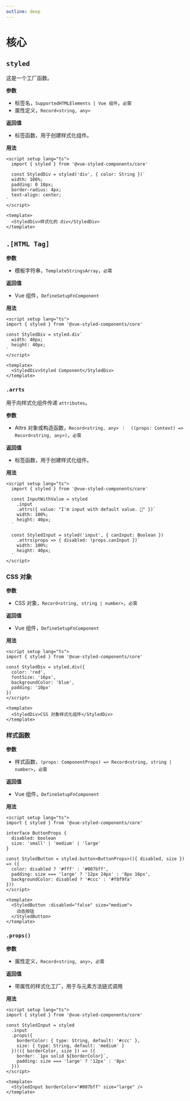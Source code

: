 ```yaml
---
outline: deep
---
```


# 核心

## `styled`

这是一个工厂函数。

**参数**

- 标签名，`SupportedHTMLElements | Vue 组件`，`必需`
- 属性定义，`Record<string, any>`

**返回值**

- 标签函数，用于创建样式化组件。

**用法**

```vue
<script setup lang="ts">
  import { styled } from '@vue-styled-components/core'

  const StyledDiv = styled('div', { color: String })`
  width: 100%;
  padding: 0 10px;
  border-radius: 4px;
  text-align: center;
`
</script>

<template>
  <StyledDiv>样式化的 div</StyledDiv>
</template>
```

## `.[HTML Tag]`

**参数**

- 模板字符串，`TemplateStringsArray`，`必需`

**返回值**

- Vue 组件，`DefineSetupFnComponent`

**用法**

```vue
<script setup lang="ts">
import { styled } from '@vue-styled-components/core'

const StyledDiv = styled.div`
  width: 40px;
  height: 40px;
`
</script>

<template>
  <StyledDiv>Styled Component</StyledDiv>
</template>
```

### `.arrts`

用于向样式化组件传递 `attributes`。

**参数**

- Attrs 对象或构造函数，`Record<string, any> ｜  ((props: Context) => Record<string, any>)`，`必需`

**返回值**

- 标签函数，用于创建样式化组件。

**用法**

```vue
<script setup lang="ts">
  import { styled } from '@vue-styled-components/core'

  const InputWithValue = styled
    .input
    .attrs({ value: "I'm input with default value. 🥺" })`
    width: 100%;
    height: 40px;
  `

  const StyledInput = styled('input', { canInput: Boolean })
    .attrs(props => { disabled: !props.canInput })`
    width: 100%;
    height: 40px;
  `
</script>
```

### CSS 对象

**参数**

- CSS 对象，`Record<string, string | number>`，`必需`

**返回值**

- Vue 组件，`DefineSetupFnComponent`

**用法**

```vue
<script setup lang="ts">
import { styled } from '@vue-styled-components/core'

const StyledDiv = styled.div({
  color: 'red',
  fontSize: '16px',
  backgroundColor: 'blue',
  padding: '10px'
})
</script>

<template>
  <StyledDiv>CSS 对象样式化组件</StyledDiv>
</template>
```

### 样式函数

**参数**

- 样式函数，`(props: ComponentProps) => Record<string, string | number>`，`必需`

**返回值**

- Vue 组件，`DefineSetupFnComponent`

**用法**

```vue
<script setup lang="ts">
import { styled } from '@vue-styled-components/core'

interface ButtonProps {
  disabled: boolean
  size: 'small' | 'medium' | 'large'
}

const StyledButton = styled.button<ButtonProps>(({ disabled, size }) => ({
  color: disabled ? '#fff' : '#007bff',
  padding: size === 'large' ? '12px 24px' : '8px 16px',
  backgroundColor: disabled ? '#ccc' : '#f8f9fa'
}))
</script>

<template>
  <StyledButton :disabled="false" size="medium">
    动态按钮
  </StyledButton>
</template>
```

### `.props()`

**参数**

- 属性定义，`Record<string, any>`，`必需`

**返回值**

- 带属性的样式化工厂，用于与元素方法链式调用

**用法**

```vue
<script setup lang="ts">
import { styled } from '@vue-styled-components/core'

const StyledInput = styled
  .input
  .props({
    borderColor: { type: String, default: '#ccc' },
    size: { type: String, default: 'medium' }
  })(({ borderColor, size }) => ({
    border: `1px solid ${borderColor}`,
    padding: size === 'large' ? '12px' : '8px'
  }))
</script>

<template>
  <StyledInput borderColor="#007bff" size="large" />
</template>
```
